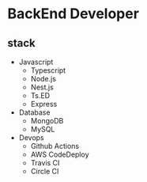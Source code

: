 # BackEnd Developer
## stack
- Javascript
  - Typescript
  - Node.js
  - Nest.js
  - Ts.ED
  - Express
- Database
  - MongoDB
  - MySQL
- Devops
  - Github Actions
  - AWS CodeDeploy
  - Travis CI
  - Circle CI